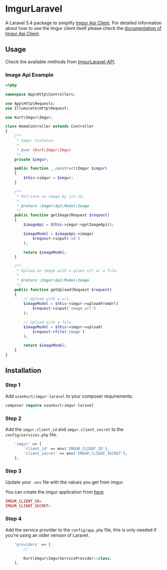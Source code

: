# ImgurLaravel

A Laravel 5.4 package to simplify [Imgur Api Client](https://github.com/Adyg/php-imgur-api-client).
For detailed information about how to use the Imgur client itself please check the [documentation of Imgur Api Client](https://github.com/Adyg/php-imgur-api-client/tree/master/doc).

## Usage

Check the available methods from [ImgurLaravel-API](http://packages.ozankurt.com/imgur-laravel/5.4/).

### Image Api Example
```php
<?php

namespace App\Http\Controllers;

use App\Http\Requests;
use Illuminate\Http\Request;

use Kurt\Imgur\Imgur;

class HomeController extends Controller
{
    /**
     * Imgur instance.
     *
     * @var \Kurt\Imgur\Imgur
     */
    private $imgur;

    public function __construct(Imgur $imgur)
    {
        $this->imgur = $imgur;
    }

    /**
     * Retrieve an image by its id.
     * 
     * @return \Imgur\Api\Model\Image
     */
    public function getImage(Request $request)
    {
        $imageApi = $this->imgur->getImageApi();

        $imageModel = $imageApi->image(
            $request->input('id')
        );

        return $imageModel;
    }

    /**
     * Upload an image with a given url or a file.
     * 
     * @return \Imgur\Api\Model\Image
     */
    public function getUpload(Request $request)
    {
        // Upload with a url.
        $imageModel = $this->imgur->uploadFromUrl(
            $request->input('image_url')
        );

        // Upload with a file.
        $imageModel = $this->imgur->upload(
            $request->file('image')
        );

        return $imageModel;
    }
}

```

## Installation

### Step 1
Add `ozankurt/imgur-laravel` to your composer requirements.

```php
composer require ozankurt/imgur-laravel
```

### Step 2
Add the `imgur.client_id` and `imgur.client_secret` to the `config/services.php` file.

```php
    'imgur' => [
        'client_id' => env('IMGUR_CLIENT_ID'),
        'client_secret' => env('IMGUR_CLIENT_SECRET'),
    ],
```
### Step 3
Update your `.env` file with the values you get from imgur.

You can create the imgur application from [here](https://api.imgur.com/oauth2/addclient).

```php
IMGUR_CLIENT_ID=
IMGUR_CLIENT_SECRET=
```

### Step 4
Add the service provider to the `config/app.php` file, this is only needed if you're using an older version of Laravel.

```php
    'providers' => [
        // ...

        Kurt\Imgur\ImgurServiceProvider::class,
    ],
```
